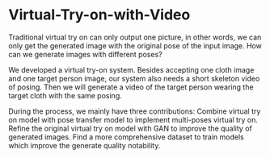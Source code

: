 # Virtual-Try-on-with-Video
Traditional virtual try on can only output one picture, in other words, we can only get the generated image with the original pose of the input image. How can we generate images with different poses?

We developed a virtual try-on system. Besides accepting one cloth image and one target person image, our system also needs a short skeleton video of posing. Then we will generate a video of the target person wearing the target cloth with the same posing. 

During the process, we mainly have three contributions:
Combine virtual try on model with pose transfer model to implement multi-poses virtual try on.
Refine the original virtual try on model with GAN to improve the quality of generated images.
Find a more comprehensive dataset to train models which improve the generate quality notability.
